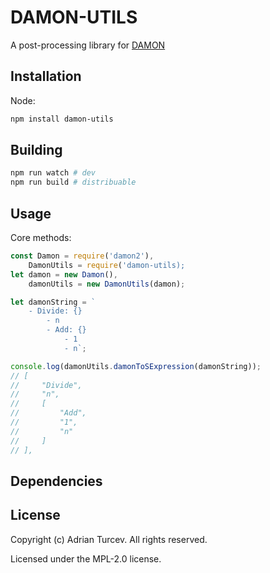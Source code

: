 # DAMON-UTILS

A post-processing library for [DAMON](https://github.com/adrianturcev/DAMON)

## Installation

Node:

```bash
npm install damon-utils
```

## Building

```Bash
npm run watch # dev
npm run build # distribuable
```

## Usage

Core methods:

```js
const Damon = require('damon2'),
    DamonUtils = require('damon-utils);
let damon = new Damon(),
    damonUtils = new DamonUtils(damon);

let damonString = `
    - Divide: {}
        - n
        - Add: {}
            - 1
            - n`;

console.log(damonUtils.damonToSExpression(damonString));
// [
//     "Divide",
//     "n",
//     [
//         "Add",
//         "1",
//         "n"
//     ]
// ],
```

## Dependencies

## License

Copyright (c) Adrian Turcev. All rights reserved.

Licensed under the MPL-2.0 license.
